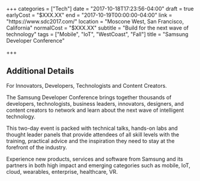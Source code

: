 +++
categories = ["Tech"]
date = "2017-10-18T17:23:56-04:00"
draft = true
earlyCost = "$XXX.XX"
end = "2017-10-19T00:00:00-04:00"
link = "https://www.sdc2017.com/"
location = "Moscone West, San Francisco, California"
normalCost = "$XXX.XX"
subtitle = "Build for the next wave of technology"
tags = ["Mobile", "IoT", "WestCoast", "Fall"]
title = "Samsung Developer Conference"

+++
<!--more-->

## Additional Details

For Innovators, Developers, Technologists and Content Creators.

The Samsung Developer Conference brings together thousands of developers, technologists, business leaders, innovators, designers, and content creators to network and learn about the next wave of intelligent technology.

This two-day event is packed with technical talks, hands-on labs and thought leader panels that provide attendees of all skill levels with the training, practical advice and the inspiration they need to stay at the forefront of the industry.

Experience new products, services and software from Samsung and its partners in both high impact and emerging categories such as mobile, IoT, cloud, wearables, enterprise, healthcare, VR.
